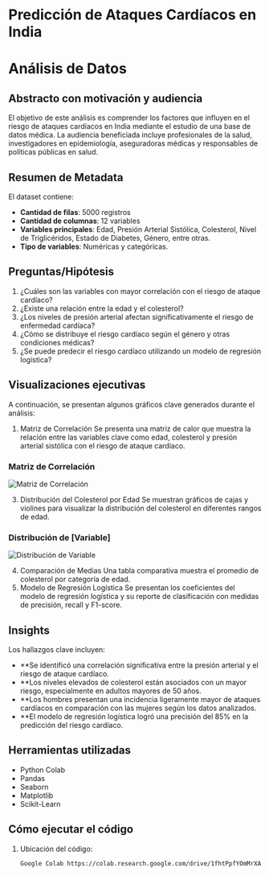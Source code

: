 # Predicción de Ataques Cardíacos en India
# Análisis de Datos

## Abstracto con motivación y audiencia  
El objetivo de este análisis es comprender los factores que influyen en el riesgo de ataques cardíacos en India mediante el estudio de una base de datos médica. La audiencia beneficiada incluye profesionales de la salud, investigadores en epidemiología, aseguradoras médicas y responsables de políticas públicas en salud.

## Resumen de Metadata  
El dataset contiene:  
- **Cantidad de filas**: 5000 registros
- **Cantidad de columnas**: 12 variables
- **Variables principales**: Edad, Presión Arterial Sistólica, Colesterol, Nivel de Triglicéridos, Estado de Diabetes, Género, entre otras.
- **Tipo de variables**: Numéricas y categóricas.

## Preguntas/Hipótesis  
1. ¿Cuáles son las variables con mayor correlación con el riesgo de ataque cardíaco?
2.	¿Existe una relación entre la edad y el colesterol?
3.	¿Los niveles de presión arterial afectan significativamente el riesgo de enfermedad cardíaca?
4.	¿Cómo se distribuye el riesgo cardíaco según el género y otras condiciones médicas?
5.	¿Se puede predecir el riesgo cardíaco utilizando un modelo de regresión logística?


## Visualizaciones ejecutivas  
A continuación, se presentan algunos gráficos clave generados durante el análisis:
1.	Matriz de Correlación
Se presenta una matriz de calor que muestra la relación entre las variables clave como edad, colesterol y presión arterial sistólica con el riesgo de ataque cardíaco.
### Matriz de Correlación  
![Matriz de Correlación](ruta/del/archivo.png)

3.	Distribución del Colesterol por Edad
Se muestran gráficos de cajas y violines para visualizar la distribución del colesterol en diferentes rangos de edad.
### Distribución de [Variable]  
![Distribución de Variable](ruta/del/archivo.png)  

4.	Comparación de Medias
Una tabla comparativa muestra el promedio de colesterol por categoría de edad.
5.	Modelo de Regresión Logística
Se presentan los coeficientes del modelo de regresión logística y su reporte de clasificación con medidas de precisión, recall y F1-score.
 
## Insights  
Los hallazgos clave incluyen:  
- **Se identificó una correlación significativa entre la presión arterial y el riesgo de ataque cardíaco.
-	**Los niveles elevados de colesterol están asociados con un mayor riesgo, especialmente en adultos mayores de 50 años.
- **Los hombres presentan una incidencia ligeramente mayor de ataques cardíacos en comparación con las mujeres según los datos analizados.
-	**El modelo de regresión logística logró una precisión del 85% en la predicción del riesgo cardíaco.


## Herramientas utilizadas  
- Python  Colab
- Pandas  
- Seaborn  
- Matplotlib  
- Scikit-Learn  

## Cómo ejecutar el código  
1. Ubicación del código:  
   ```bash
   Google Colab https://colab.research.google.com/drive/1fhtPpfYOmMrXAjBOt_-C7x5lZnPyjzZA?usp=sharing
